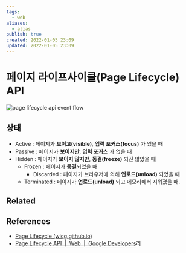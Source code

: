 ```yaml
---
tags:
  - web
aliases:
  - alias
publish: true
created: 2022-01-05 23:09
updated: 2022-01-05 23:09
---
```


# 페이지 라이프사이클(Page Lifecycle) API

![page lifecycle api event flow](https://developers.google.com/web/updates/images/2018/07/page-lifecycle-api-state-event-flow.png)

## 상태

- Active : 페이지가 **보이고(visible)**, **입력 포커스(focus)** 가 있을 때
- Passive : 페이지가 **보이지만**, **입력 포커스** 가 없을 때
- Hidden : 페이지가 **보이지 않지만**, **동결(freeze)** 되진 않았을 때
  - Frozen : 페이지가 **동결**되었을 때
    - Discarded : 페이지가 브라우저에 의해 **언로드(unload)** 되었을 때
  - Terminated : 페이지가 **언로드(unload)** 되고 메모리에서 지워졌을 때.

## Related

## References

- [Page Lifecycle (wicg.github.io)](https://wicg.github.io/page-lifecycle/)
- [Page Lifecycle API  |  Web  |  Google Developers](https://developers.google.com/web/updates/2018/07/page-lifecycle-api)리
